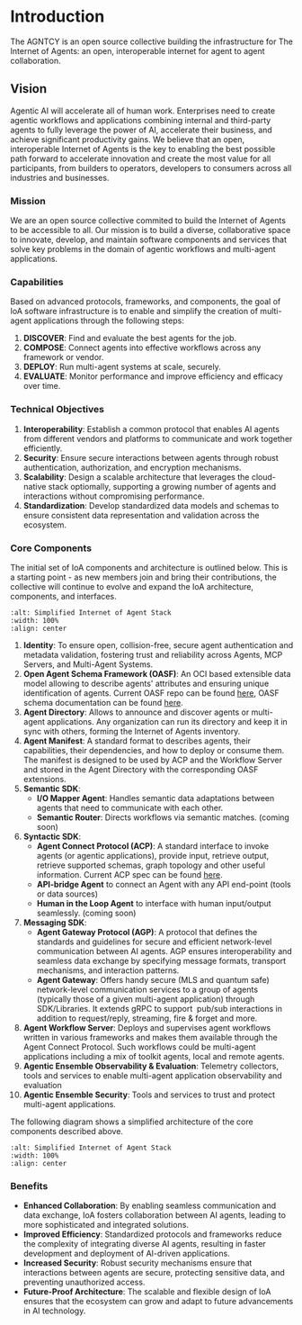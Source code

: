 # Introduction

The AGNTCY is an open source collective building the infrastructure for The Internet of Agents: an open, interoperable internet for agent to agent collaboration.

## Vision

Agentic AI will accelerate all of human work. Enterprises need to create agentic workflows and applications combining internal and third-party agents to fully leverage the power of AI, accelerate their business, and achieve significant productivity gains.
We believe that an open, interoperable Internet of Agents is the key to enabling the best possible path forward to accelerate innovation and create the most value for all participants, from builders to operators, developers to consumers across all industries and businesses.

### Mission

We are an open source collective commited to build the Internet of Agents to be accessible to all. Our mission is to build a diverse, collaborative space to innovate, develop, and maintain software components and services that solve key problems in the domain of agentic workflows and multi-agent applications.

### Capabilities

Based on advanced protocols, frameworks, and components, the goal of IoA software infrastructure is to enable and simplify the creation of multi-agent applications through the following steps:

1. **DISCOVER**: Find and evaluate the best agents for the job.
1. **COMPOSE**: Connect agents into effective workflows across any framework or vendor.
1. **DEPLOY**: Run multi-agent systems at scale, securely.
1. **EVALUATE**: Monitor performance and improve efficiency and efficacy over time.

### Technical Objectives

1. **Interoperability**: Establish a common protocol that enables AI agents from different vendors and platforms to communicate and work together efficiently.
2. **Security**: Ensure secure interactions between agents through robust authentication, authorization, and encryption mechanisms.
3. **Scalability**: Design a scalable architecture that leverages the cloud-native stack optiomally, supporting a growing number of agents and interactions without compromising performance.
4. **Standardization**: Develop standardized data models and schemas to ensure consistent data representation and validation across the ecosystem.

### Core Components

The initial set of IoA components and architecture is outlined below. This is a starting point - as new members join and bring their contributions, the collective will continue to evolve and expand the IoA architecture, components, and interfaces.

```{image} ../_static/ioa_stack.png
:alt: Simplified Internet of Agent Stack
:width: 100%
:align: center
```

1. **Identity**: To ensure open, collision-free, secure agent authentication and metadata validation, fostering trust and reliability across Agents, MCP Servers, and Multi-Agent Systems.
1. **Open Agent Schema Framework (OASF)**: An OCI based extensible data model allowing to describe agents' attributes and ensuring unique identification of agents. Current OASF repo can be found [here](https://github.com/agntcy/oasf), OASF schema documentation can be found [here](https://schema.oasf.agntcy.org).
1. **Agent Directory**: Allows to announce and discover agents or multi-agent applications. Any organization can run its directory and keep it in sync with others, forming the Internet of Agents inventory.
1. **Agent Manifest**: A standard format to describes agents, their capabilities, their dependencies, and how to deploy or consume them. The manifest is designed to be used by ACP and the Workflow Server and stored in the Agent Directory with the corresponding OASF extensions.
1. **Semantic SDK**: 
    * **I/O Mapper Agent**: Handles semantic data adaptations between agents that need to communicate with each other.
    * **Semantic Router**: Directs workflows via semantic matches. (coming soon)
1. **Syntactic SDK**:
    * **Agent Connect Protocol (ACP)**: A standard interface to invoke agents (or agentic applications), provide input, retrieve output, retrieve supported schemas, graph topology and other useful information. Current ACP spec can be found [here](https://spec.acp.agntcy.org/).
    * **API-bridge Agent** to connect an Agent with any API end-point (tools or data sources)
    * **Human in the Loop Agent** to interface with human input/output seamlessly. (coming soon)
1. **Messaging SDK**:
    * **Agent Gateway Protocol (AGP)**: A protocol that defines the standards and guidelines for secure and efficient network-level communication between AI agents. AGP ensures interoperability and seamless data exchange by specifying message formats, transport mechanisms, and interaction patterns.
    * **Agent Gateway**: Offers handy secure (MLS and quantum safe) network-level communication services to a group of agents (typically those of a given multi-agent application) through SDK/Libraries. It extends gRPC to support  pub/sub interactions in addition to request/reply, streaming, fire & forget and more.
1. **Agent Workflow Server**: Deploys and supervises agent workflows written in various frameworks and makes them available through the Agent Connect Protocol. Such workflows could be multi-agent applications including a mix of toolkit agents, local and remote agents. 
1. **Agentic Ensemble Observability & Evaluation**: Telemetry collectors, tools and services to enable multi-agent application observability and evaluation
1. **Agentic Ensemble Security**: Tools and services to trust and  protect multi-agent applications.


The following diagram shows a simplified architecture of the core components described above.


```{image} ../_static/ioa_arch.png
:alt: Simplified Internet of Agent Stack
:width: 100%
:align: center
```

### Benefits

* **Enhanced Collaboration**: By enabling seamless communication and data exchange, IoA fosters collaboration between AI agents, leading to more sophisticated and integrated solutions.
* **Improved Efficiency**: Standardized protocols and frameworks reduce the complexity of integrating diverse AI agents, resulting in faster development and deployment of AI-driven applications.
* **Increased Security**: Robust security mechanisms ensure that interactions between agents are secure, protecting sensitive data, and preventing unauthorized access.
* **Future-Proof Architecture**: The scalable and flexible design of IoA ensures that the ecosystem can grow and adapt to future advancements in AI technology.

